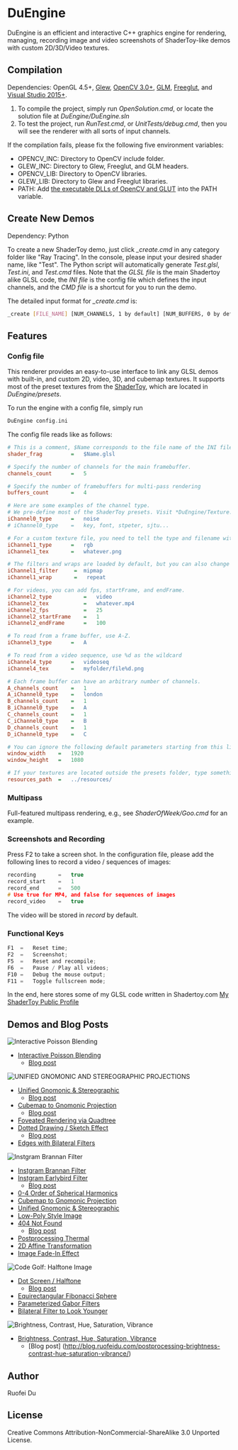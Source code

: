 # DuEngine
DuEngine is an efficient and interactive C++ graphics engine for rendering, managing, recording image and video screenshots of ShaderToy-like demos with custom 2D/3D/Video textures.

## Compilation
Dependencies: OpenGL 4.5+, [Glew](http://glew.sourceforge.net/install.html), [OpenCV 3.0+](https://opencv.org/releases.html), [GLM](https://github.com/g-truc/glm/releases), [Freeglut](http://freeglut.sourceforge.net/index.php#download), and [Visual Studio 2015+](https://www.visualstudio.com/downloads).

1. To compile the project, simply run *OpenSolution.cmd*, or locate the solution file at *DuEngine/DuEngine.sln*
2. To test the project, run *RunTest.cmd*, or *UnitTests/debug.cmd*, then you will see the renderer with all sorts of input channels.

If the compilation fails, please fix the following five environment variables:

* OPENCV_INC: Directory to OpenCV include folder.
* GLEW_INC: Directory to Glew, Freeglut, and GLM headers.
* OPENCV_LIB: Directory to OpenCV libraries.
* GLEW_LIB: Directory to Glew and Freeglut libraries.
* PATH: Add [the executable DLLs of OpenCV and GLUT](https://obj.umiacs.umd.edu/dll/DuEngineLibs.zip) into the PATH variable.

## Create New Demos
Dependency: Python

To create a new ShaderToy demo, just click *_create.cmd* in any category folder like "Ray Tracing". In the console, please input your desired shader name, like "Test". The Python script will automatically generate *Test.glsl*, *Test.ini*, and *Test.cmd* files. Note that the *GLSL file* is the main Shadertoy alike GLSL code, the *INI file* is the config file which defines the input channels, and the *CMD file* is a shortcut for you to run the demo.

The detailed input format for *_create.cmd* is:
```bash
_create [FILE_NAME] [NUM_CHANNELS, 1 by default] [NUM_BUFFERS, 0 by default] [LINK_TO_SHADERTOY_FOR_REFERENCE]
```

## Features
### Config file
This renderer provides an easy-to-use interface to link any GLSL demos with built-in, and custom 2D, video, 3D, and cubemap textures. It supports most of the preset textures from the [ShaderToy](https://www.shadertoy.com), which are located in *DuEngine/presets*.

To run the engine with a config file, simply run
```c
DuEngine config.ini
```

The config file reads like as follows:
```ini
# This is a comment, $Name corresponds to the file name of the INI file.
shader_frag		    =	$Name.glsl

# Specify the number of channels for the main framebuffer. 
channels_count	    =	5

# Specify the number of framebuffers for multi-pass rendering
buffers_count	    =	4

# Here are some examples of the channel type.
# We pre-define most of the ShaderToy presets. Visit *DuEngine/Texture.cpp* for a glance:
iChannel0_type	    =	noise
# iChannel0_type	=	key, font, stpeter, sjtu...

# For a custom texture file, you need to tell the type and filename with extension.
iChannel1_type	    =	rgb
iChannel1_tex       =   whatever.png

# The filters and wraps are loaded by default, but you can also change them.
iChannel1_filter	 =	mipmap
iChannel1_wrap       =   repeat

# For videos, you can add fps, startFrame, and endFrame.
iChannel2_type	        =	video
iChannel2_tex           =   whatever.mp4
iChannel2_fps           =	25
iChannel2_startFrame	=	1
iChannel2_endFrame	    =	100

# To read from a frame buffer, use A-Z.
iChannel3_type	    =	A

# To read from a video sequence, use %d as the wildcard
iChannel4_type	    =	videoseq
iChannel4_tex	    =	myfolder/file%d.png

# Each frame buffer can have an arbitrary number of channels.
A_channels_count	=	1
A_iChannel0_type	=	london
B_channels_count	=	1
B_iChannel0_type	=	A
C_channels_count	=	1
C_iChannel0_type	=	B
D_channels_count	=	1
D_iChannel0_type	=	C

# You can ignore the following default parameters starting from this line:
window_width	=	1920
window_height	=	1080

# If your textures are located outside the presets folder, type something like
resources_path	=	../resources/
```

### Multipass
Full-featured multipass rendering, e.g., see *ShaderOfWeek/Goo.cmd* for an example.

### Screenshots and Recording
Press F2 to take a screen shot. In the configuration file, please add the following lines to record a video / sequences of images:
```C
recording		=	true
record_start	=	1
record_end		=	500
# Use true for MP4, and false for sequences of images
record_video	=	true
```
The video will be stored in *record* by default.

### Functional Keys
```C
F1	=	Reset time;
F2	=	Screenshot;
F5	=	Reset and recompile;
F6	=	Pause / Play all videos;
F10	=	Debug the mouse output;
F11	=	Toggle fullscreen mode;
```

In the end, here stores some of my GLSL code written in Shadertoy.com
[My ShaderToy Public Profile](https://www.shadertoy.com/user/starea)

## Demos and Blog Posts
![Interactive Poisson Blending](http://www.duruofei.com/Public/trailer/poisson.jpg)
* [Interactive Poisson Blending](https://www.shadertoy.com/view/4l3Xzl)
    * [Blog post](http://blog.ruofeidu.com/interactive-poisson-blending)

![UNIFIED GNOMONIC AND STEREOGRAPHIC PROJECTIONS](http://blog.ruofeidu.com/wp-content/uploads/2017/04/p2.jpg)
* [Unified Gnomonic & Stereographic](https://www.shadertoy.com/view/ldBczm)
	* [Blog post](http://blog.ruofeidu.com/unified-gnomonic-stereographic-projections/)
* [Cubemap to Gnomonic Projection](https://www.shadertoy.com/view/4sjcz1)
	* [Blog post](http://blog.ruofeidu.com/equirectangular-gnomonic-projections-cubemaps/)
* [Foveated Rendering via Quadtree](https://www.shadertoy.com/view/Ml3SDf)
* [Dotted Drawing / Sketch Effect](https://www.shadertoy.com/view/ldSyzV)
	* [Blog post](http://blog.ruofeidu.com/dotted-drawing-sketch-effect/)
* [Edges with Bilateral Filters](https://www.shadertoy.com/view/MlG3WG)

![Instgram Brannan Filter](http://blog.ruofeidu.com/wp-content/uploads/2017/11/earlybird.jpg)
* [Instgram Brannan Filter](https://www.shadertoy.com/view/4lSyDK)
* [Instgram Earlybird Filter](https://www.shadertoy.com/view/XlSyWV)
    * [Blog post](http://blog.ruofeidu.com/implementing-instagram-filters-brannan/)
* [0-4 Order of Spherical Harmonics](https://www.shadertoy.com/view/4dsyW8)
* [Cubemap to Gnomonic Projection](https://www.shadertoy.com/view/4sjcz1)
* [Unified Gnomonic & Stereographic](https://www.shadertoy.com/view/ldBczm)
* [Low-Poly Style Image](https://www.shadertoy.com/view/llGGz3)
* [404 Not Found](http://duruofei.com/404) 
    * [Blog post](http://blog.ruofeidu.com/404-not-found-two-triangles/)
* [Postprocessing Thermal](https://www.shadertoy.com/view/4dcSDH)
* [2D Affine Transformation](https://www.shadertoy.com/view/llBSWw)
* [Image Fade-In Effect](https://www.shadertoy.com/view/MlcSz2)

![Code Golf: Halftone Image](http://blog.ruofeidu.com/wp-content/uploads/2017/10/golf.jpg)
* [Dot Screen / Halftone](https://www.shadertoy.com/view/4sBBDK)
	* [Blog post](http://blog.ruofeidu.com/code-golf-halftone-image/)
* [Equirectangular Fibonacci Sphere](https://www.shadertoy.com/view/Ms2yDK)
* [Parameterized Gabor Filters](https://www.shadertoy.com/view/4sBcRV)
* [Bilateral Filter to Look Younger](https://www.shadertoy.com/view/XtVGWG)

![Brightness, Contrast, Hue, Saturation, Vibrance](http://blog.ruofeidu.com/wp-content/uploads/2017/10/hue.jpg)
* [Brightness, Contrast, Hue, Saturation, Vibrance](https://www.shadertoy.com/view/MdjBRy)
	* [Blog post] (http://blog.ruofeidu.com/postprocessing-brightness-contrast-hue-saturation-vibrance/)

Author
----
Ruofei Du


License
----
Creative Commons Attribution-NonCommercial-ShareAlike 3.0 Unported License.
